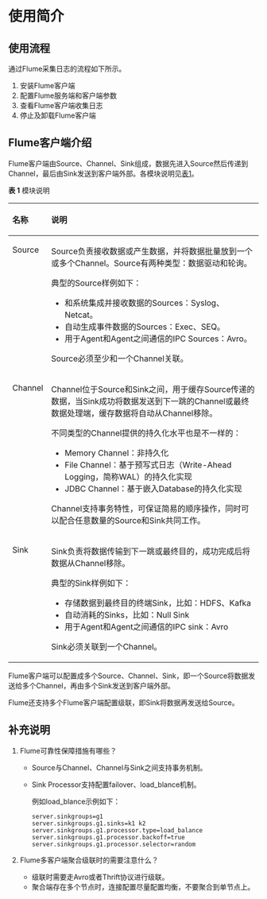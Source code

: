 # 使用简介<a name="ZH-CN_TOPIC_0069282318"></a>

## 使用流程<a name="zh-cn_topic_0066459129_section6076220715724"></a>

通过Flume采集日志的流程如下所示。

1.  安装Flume客户端
2.  配置Flume服务端和客户端参数
3.  查看Flume客户端收集日志
4.  停止及卸载Flume客户端

## Flume客户端介绍<a name="zh-cn_topic_0066459129_section27711559"></a>

Flume客户端由Source、Channel、Sink组成，数据先进入Source然后传递到Channel，最后由Sink发送到客户端外部。各模块说明见[表1](#zh-cn_topic_0066459129_table406909117500)。

**表 1**  模块说明

<a name="zh-cn_topic_0066459129_table406909117500"></a>
<table><thead align="left"><tr id="zh-cn_topic_0066459129_row5952094"><th class="cellrowborder" valign="top" width="12.35%" id="mcps1.2.3.1.1"><p id="zh-cn_topic_0066459129_p12357643"><a name="zh-cn_topic_0066459129_p12357643"></a><a name="zh-cn_topic_0066459129_p12357643"></a><strong id="zh-cn_topic_0066459129_b44109926"><a name="zh-cn_topic_0066459129_b44109926"></a><a name="zh-cn_topic_0066459129_b44109926"></a>名称</strong></p>
</th>
<th class="cellrowborder" valign="top" width="87.64999999999999%" id="mcps1.2.3.1.2"><p id="zh-cn_topic_0066459129_p16134234"><a name="zh-cn_topic_0066459129_p16134234"></a><a name="zh-cn_topic_0066459129_p16134234"></a><strong id="zh-cn_topic_0066459129_b10990381"><a name="zh-cn_topic_0066459129_b10990381"></a><a name="zh-cn_topic_0066459129_b10990381"></a>说明</strong></p>
</th>
</tr>
</thead>
<tbody><tr id="zh-cn_topic_0066459129_row17805683"><td class="cellrowborder" valign="top" width="12.35%" headers="mcps1.2.3.1.1 "><p id="zh-cn_topic_0066459129_p32974225"><a name="zh-cn_topic_0066459129_p32974225"></a><a name="zh-cn_topic_0066459129_p32974225"></a>Source</p>
</td>
<td class="cellrowborder" valign="top" width="87.64999999999999%" headers="mcps1.2.3.1.2 "><p id="zh-cn_topic_0066459129_p53666608"><a name="zh-cn_topic_0066459129_p53666608"></a><a name="zh-cn_topic_0066459129_p53666608"></a>Source负责接收数据或产生数据，并将数据批量放到一个或多个Channel。Source有两种类型：数据驱动和轮询。</p>
<p id="zh-cn_topic_0066459129_p13237432"><a name="zh-cn_topic_0066459129_p13237432"></a><a name="zh-cn_topic_0066459129_p13237432"></a>典型的Source样例如下：</p>
<a name="zh-cn_topic_0066459129_ul52028024"></a><a name="zh-cn_topic_0066459129_ul52028024"></a><ul id="zh-cn_topic_0066459129_ul52028024"><li>和系统集成并接收数据的Sources：Syslog、Netcat。</li><li>自动生成事件数据的Sources：Exec、SEQ。</li><li>用于Agent和Agent之间通信的IPC Sources：Avro。</li></ul>
<p id="zh-cn_topic_0066459129_p32017308162812"><a name="zh-cn_topic_0066459129_p32017308162812"></a><a name="zh-cn_topic_0066459129_p32017308162812"></a>Source必须至少和一个Channel关联。</p>
</td>
</tr>
<tr id="zh-cn_topic_0066459129_row26121765"><td class="cellrowborder" valign="top" width="12.35%" headers="mcps1.2.3.1.1 "><p id="zh-cn_topic_0066459129_p35488221"><a name="zh-cn_topic_0066459129_p35488221"></a><a name="zh-cn_topic_0066459129_p35488221"></a>Channel</p>
</td>
<td class="cellrowborder" valign="top" width="87.64999999999999%" headers="mcps1.2.3.1.2 "><p id="zh-cn_topic_0066459129_p55973666"><a name="zh-cn_topic_0066459129_p55973666"></a><a name="zh-cn_topic_0066459129_p55973666"></a>Channel位于Source和Sink之间，用于缓存Source传递的数据，当Sink成功将数据发送到下一跳的Channel或最终数据处理端，缓存数据将自动从Channel移除。</p>
<p id="zh-cn_topic_0066459129_p34000948"><a name="zh-cn_topic_0066459129_p34000948"></a><a name="zh-cn_topic_0066459129_p34000948"></a>不同类型的Channel提供的持久化水平也是不一样的：</p>
<a name="zh-cn_topic_0066459129_ul37573083"></a><a name="zh-cn_topic_0066459129_ul37573083"></a><ul id="zh-cn_topic_0066459129_ul37573083"><li>Memory Channel：非持久化</li><li>File Channel：基于预写式日志（Write-Ahead Logging，简称WAL）的持久化实现</li><li>JDBC Channel：基于嵌入Database的持久化实现</li></ul>
<p id="zh-cn_topic_0066459129_p26143179"><a name="zh-cn_topic_0066459129_p26143179"></a><a name="zh-cn_topic_0066459129_p26143179"></a>Channel支持事务特性，可保证简易的顺序操作，同时可以配合任意数量的Source和Sink共同工作。</p>
</td>
</tr>
<tr id="zh-cn_topic_0066459129_row33962021"><td class="cellrowborder" valign="top" width="12.35%" headers="mcps1.2.3.1.1 "><p id="zh-cn_topic_0066459129_p66569185"><a name="zh-cn_topic_0066459129_p66569185"></a><a name="zh-cn_topic_0066459129_p66569185"></a>Sink</p>
</td>
<td class="cellrowborder" valign="top" width="87.64999999999999%" headers="mcps1.2.3.1.2 "><p id="zh-cn_topic_0066459129_p23394901"><a name="zh-cn_topic_0066459129_p23394901"></a><a name="zh-cn_topic_0066459129_p23394901"></a>Sink负责将数据传输到下一跳或最终目的，成功完成后将数据从Channel移除。</p>
<p id="zh-cn_topic_0066459129_p9227524"><a name="zh-cn_topic_0066459129_p9227524"></a><a name="zh-cn_topic_0066459129_p9227524"></a>典型的Sink样例如下：</p>
<a name="zh-cn_topic_0066459129_ul15938858"></a><a name="zh-cn_topic_0066459129_ul15938858"></a><ul id="zh-cn_topic_0066459129_ul15938858"><li>存储数据到最终目的终端Sink，比如：HDFS、Kafka</li><li>自动消耗的Sinks，比如：Null Sink</li><li>用于Agent和Agent之间通信的IPC sink：Avro</li></ul>
<p id="zh-cn_topic_0066459129_p19242262"><a name="zh-cn_topic_0066459129_p19242262"></a><a name="zh-cn_topic_0066459129_p19242262"></a>Sink必须关联到一个Channel。</p>
</td>
</tr>
</tbody>
</table>

Flume客户端可以配置成多个Source、Channel、Sink，即一个Source将数据发送给多个Channel，再由多个Sink发送到客户端外部。

Flume还支持多个Flume客户端配置级联，即Sink将数据再发送给Source。

## 补充说明<a name="zh-cn_topic_0066459129_section2860052117429"></a>

1.  Flume可靠性保障措施有哪些？
    -   Source与Channel、Channel与Sink之间支持事务机制。
    -   Sink Processor支持配置failover、load\_blance机制。

        例如load\_blance示例如下：

        ```
        server.sinkgroups=g1
        server.sinkgroups.g1.sinks=k1 k2
        server.sinkgroups.g1.processor.type=load_balance
        server.sinkgroups.g1.processor.backoff=true
        server.sinkgroups.g1.processor.selector=random
        ```



1.  Flume多客户端聚合级联时的需要注意什么？
    -   级联时需要走Avro或者Thrift协议进行级联。
    -   聚合端存在多个节点时，连接配置尽量配置均衡，不要聚合到单节点上。


